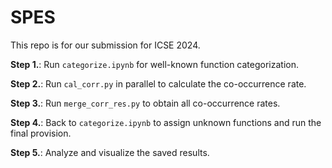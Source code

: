 # SPES
This repo is for our submission for ICSE 2024.

**Step 1.**: Run `categorize.ipynb` for well-known function categorization.

**Step 2.**: Run `cal_corr.py` in parallel to calculate the co-occurrence rate.

**Step 3.**: Run `merge_corr_res.py` to obtain all co-occurrence rates.

**Step 4.**: Back to `categorize.ipynb` to assign unknown functions and run the final provision.

**Step 5.**: Analyze and visualize the saved results.
